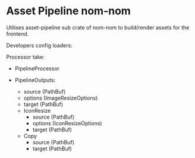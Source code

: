 # Asset Pipeline nom-nom

Utilises asset-pipeline sub crate of nom-nom to build/render assets for the
frontend.

Developers config loaders: 

Processor take:

- PipelineProcessor

- PipelineOutputs:
    - source (PathBuf)
    - options (ImageResizeOptions)
    - target (PathBuf)
  - IconResize
    - source (PathBuf)
    - options (IconResizeOptions)
    - target (PathBuf)
  - Copy
    - source (PathBuf)
    - target (PathBuf)
